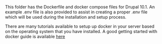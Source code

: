 This folder has the Dockerfile and docker compose files for Drupal 10.1. An example .env file is also provided to assist in creating a proper .env file which will be used during the installation and setup process. 

There are many tutorials available to setup up docker in your server based on the operating system that you have installed. 
A good getting started with docker guide is available [here](https://docs.docker.com/compose/gettingstarted/)

